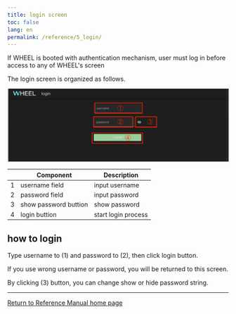 ```yaml
---
title: login screen
toc: false
lang: en
permalink: /reference/5_login/
---
```


If WHEEL is booted with authentication mechanism, user must log in before access to any of WHEEL's screen

The login screen is organized as follows.

![img](./img/login.png "login")

| |Component              |Description          |
|-|-----------------------|---------------------|
|1| username field        | input username      |
|2| password field        | input password      |
|3| show password buttion | show password       |
|4| login buttion         | start login process |

## how to login
Type username to (1) and password to (2), then click login button.

If you use wrong username or password, you will be returned to this screen.

By clicking (3) button, you can change show or hide password string.

--------
[Return to Reference Manual home page]({{site.baseurl}}/reference/)
